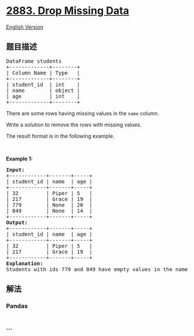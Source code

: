 # [2883. Drop Missing Data](https://leetcode.cn/problems/drop-missing-data)

[English Version](/solution/2800-2899/2883.Drop%20Missing%20Data/README_EN.md)

## 题目描述

<!-- 这里写题目描述 -->

<pre>
DataFrame students
+-------------+--------+
| Column Name | Type   |
+-------------+--------+
| student_id  | int    |
| name        | object |
| age         | int    |
+-------------+--------+
</pre>

<p>There are some rows having missing values in the <code>name</code> column.</p>

<p>Write a solution to remove the rows with missing values.</p>

<p>The result format is in the following example.</p>

<p>&nbsp;</p>
<p><strong class="example">Example 1:</strong></p>

<pre>
<strong>Input:
</strong>+------------+-------+-----+
| student_id | name  | age |
+------------+-------+-----+
| 32         | Piper | 5   |
| 217        | Grace | 19  |
| 779        | None  | 20  |
| 849        | None  | 14  |
+------------+-------+-----+
<strong>Output:
</strong>+------------+-------+-----+
| student_id | name  | age |
+------------+-------+-----+
| 32         | Piper | 5   |
| 217        | Grace | 19  |
+------------+-------+-----+
<strong>Explanation:</strong> 
Students with ids 779 and 849 have empty values in the name column, so they will be removed.</pre>

## 解法

<!-- 这里可写通用的实现逻辑 -->

<!-- tabs:start -->

### **Pandas**

<!-- 这里可写当前语言的特殊实现逻辑 -->

```python

```

### **...**

```

```

<!-- tabs:end -->

